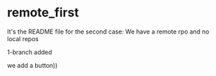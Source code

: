 # remote_first
It's the README file for the second case:
  We have a remote rpo and no local repos

1-branch added

we add a button))

